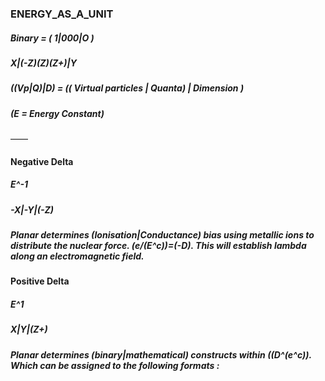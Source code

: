 ### ENERGY_AS_A_UNIT

##### Binary = ( 1|000|O )
##### X|(-Z)(Z)(Z+)|Y
##### ((Vp|Q)|D) = (( Virtual particles | Quanta) | Dimension )
##### (E = Energy Constant)

——
#### Negative Delta
##### E^-1
##### -X|-Y|(-Z)
##### Planar determines (Ionisation|Conductance) bias using metallic ions to distribute the nuclear force. (e/(E^c))=(-D). This will establish lambda along an electromagnetic field.

#### Positive Delta 
##### E^1
##### X|Y|(Z+)
##### Planar determines (binary|mathematical) constructs within ((D^(e^c)). Which can be assigned to the following formats :
